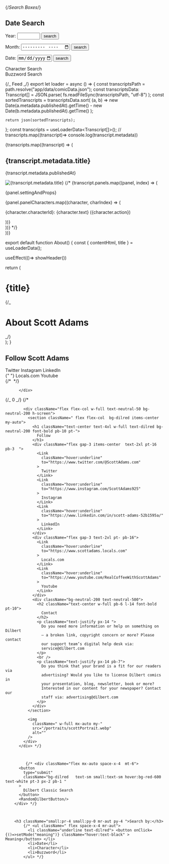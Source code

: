 {/_Search Boxes_/}

<div className="grid grid-cols-1 sm:grid-cols-3 sm:space-y-0 px-4 mt-20 space-y-4 sm:space-x-4 text-center">
<div className="bg-neutral-100 flex flex-col space-y-4 py-4">
  <h2>Date Search</h2>
  <form className="space-x-2">
    <label htmlFor="year-input">Year:</label>
    <input
      type="number"
      id="year-input"
      name="year-input"
      min="1992"
      max="2022"
      step="1"
    />
    <button>search</button>
  </form>
  <form className="space-x-2">
    <label htmlFor="month-input">Month:</label>
    <input type="month" id="month-input" name="month-input" />
    <button>search</button>
  </form>
  <form className="space-x-2">
    <label htmlFor="date-input">Date:</label>
    <input
      type="date"
      id="date-input"
      name="date-input"
      min="1992-01-01"
      max="2020-12-31"
    />
    <button>search</button>
  </form>
</div>
<div className="bg-neutral-100 py-4">Character Search</div>
<div className="bg-neutral-100 py-4">Buzzword Search</div>
</div>

{/_ Feed _/}
export let loader = async () => {
const transcriptsPath = path.resolve("app/data/comicData.json");
const transcriptsData: Transcript[] = JSON.parse(
fs.readFileSync(transcriptsPath, "utf-8")
);
const sortedTranscripts = transcriptsData.sort(
(a, b) =>
new Date(a.metadata.publishedAt).getTime() - new Date(b.metadata.publishedAt).getTime()
);

    return json(sortedTranscripts);

};
const transcripts = useLoaderData<Transcript[]>();
// transcripts.map((transcript)=> console.log(transcript.metadata))

<div className="max-w-3xl mx-auto px-4">
{transcripts.map((transcript) => (
<div key={transcript.metadata.filename} className="mb-8">
  <h2>{transcript.metadata.title}</h2>
  <p>{transcript.metadata.publishedAt}</p>
  <img src={`comics/${transcript.metadata.filename}`} alt={transcript.metadata.title} />
  {/* {transcript.panels.map((panel, index) => (
  <div key={index} className="panel">
    <p>{panel.settingAndProps}</p>
    {panel.panelCharacters.map((character, charIndex) => (
      <div key={charIndex} className="character">
        <p>{character.characterId}: {character.text} ({character.action})</p>
      </div>
    ))}
  </div>
))} */}
</div>
))}
</div>

export default function About() {
const { contentHtml, title } = useLoaderData<mdLoaderData>();

useEffect(()=> showHeader())

return (
<main className=" max-w-3xl w-full mx-auto flex flex-col grow pt-28 mb-8 px-4">
<div className="prose prose-sm">
<h1 className="text-dilred">{title}</h1>
<div dangerouslySetInnerHTML={{ __html: contentHtml }} />
</div>
{/_ <h1 className="text-dilred text-center text-4xl">About Scott Adams</h1> _/}
</main>
);
}

 <div className="  bg-neutral-300 w-1/2  h-screen overflow-hidden flex-none snap-start">
             <section className="flex flex-col w-full text-neutral-50 bg-neutral-400  h-full ">
             <div className=" flex flex-col items-center my-auto">
             <h1 className="text-center text-4xl w-full text-dilred bg-neutral-50 font-bold py-10">
                Follow Scott Adams
              </h1>
              <div className="flex gap-3 items-center  text-2xl pt-7 pb-3  ">
                <Link
                  className="hover:underline"
                  to="https://www.twitter.com/@ScottAdams.com"
                >
                  Twitter
                </Link>
                <Link
                  className="hover:underline"
                  to="https://www.instagram.com/ScottAdams925"
                >
                  Instagram
                </Link>
                <Link
                  className="hover:underline"
                  to="https://www.linkedin.com/in/scott-adams-52b1595a/"
                >
                  LinkedIn
                </Link>
              </div>
              <div className="flex gap-3 text-2xl pt- pb-7">
                {" "}
                <Link
                  className="hover:underline"
                  to="https://www.scottadams.locals.com"
                >
                  Locals.com
                </Link>
                <Link
                  className="hover:underline"
                  to="https://www.youtube.com/RealCoffeeWithScottAdams"
                >
                  Youtube
                </Link>
              </div></div>
              {/* <img
                className=" w-full mx-auto my-"
                src="/portraits/scottPortrait.webp"
                alt=""
              /> */}
            </section>
           
          </div>

{/_ 0 _/}
{/\* <div className="  bg-purple-500 w-1/2  h-screen overflow-hidden flex-non shrink-0 snap-start">

            <div className="flex flex-col w-full text-neutral-50 bg-neutral-200 h-screen">
              <section className=" flex flex-col  bg-dilred items-center my-auto">
                <h1 className="text-center text-4xl w-full text-dilred bg-neutral-200 font-bold pb-10 pt-">
                  Follow
                </h1>
                <div className="flex gap-3 items-center  text-2xl pt-16 pb-3  ">
                  <Link
                    className="hover:underline"
                    to="https://www.twitter.com/@ScottAdams.com"
                  >
                    Twitter
                  </Link>
                  <Link
                    className="hover:underline"
                    to="https://www.instagram.com/ScottAdams925"
                  >
                    Instagram
                  </Link>
                  <Link
                    className="hover:underline"
                    to="https://www.linkedin.com/in/scott-adams-52b1595a/"
                  >
                    LinkedIn
                  </Link>
                </div>
                <div className="flex gap-3 text-2xl pt- pb-16">
                  <Link
                    className="hover:underline"
                    to="https://www.scottadams.locals.com"
                  >
                    Locals.com
                  </Link>
                  <Link
                    className="hover:underline"
                    to="https://www.youtube.com/RealCoffeeWithScottAdams"
                  >
                    Youtube
                  </Link>
                </div>
                <div className="bg-neutral-200 text-neutral-500">
                  <h2 className="text-center w-full pb-6 l-14 font-bold pt-10">
                    Contact
                  </h2>
                  <p className="text-justify px-14 ">
                    Do you need more information or help on something on Dilbert
                    – a broken link, copyright concern or more? Please contact
                    our support team’s digital help desk via:
                    service@dilbert.com
                  </p>
                  <br />
                  <p className="text-justify px-14 pb-7">
                    Do you think that your brand is a fit for our readers via
                    advertising? Would you like to license Dilbert comics in
                    your presentation, blog, newsletter, book or more?
                    Interested in our content for your newspaper? Contact our
                    staff via: advertising@dilbert.com
                  </p>
                </div>
              </section>

              <img
                className=" w-full mx-auto my-"
                src="/portraits/scottPortrait.webp"
                alt=""
              />
            </div>
          </div> */}



             {/* <div className="flex mx-auto space-x-4  mt-6">
          <button
            type="submit"
            className="bg-dilred   text-sm small:text-sm hover:bg-red-600 text-white pt-3 px-2 pb-1 "
          >
            Dilbert Classic Search
          </button>
          <RandomDilbertButton/>
        </div> */}



        <h3 className="small:pr-4 small:py-0 mr-aut py-4 ">Search by:</h3>
            {/* <ul className=" flex space-x-4 mr-aut">
              <li className="underline text-dilred"> <button onClick={()=>setMode("meaning")} className="hover:text-black" > Meaning</button> </li>
              <li>Date</li>
              <li>Character</li>
              <li>Buzzword</li>
            </ul> */}

